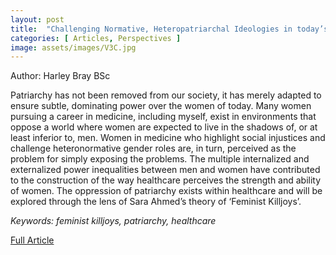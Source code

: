 ```yaml
---
layout: post
title:  "Challenging Normative, Heteropatriarchal Ideologies in today’s Healthcare"
categories: [ Articles, Perspectives ]
image: assets/images/V3C.jpg
---
```


Author: Harley Bray BSc 

Patriarchy has not been removed from our society, it has merely adapted to ensure subtle, dominating power over the women of today. Many women pursuing a career in medicine, including myself, exist in environments that oppose a world where women are expected to live in the shadows of, or at least inferior to, men. Women in medicine who highlight social injustices and challenge heteronormative gender roles are, in turn, perceived as the problem for simply exposing the problems. The multiple internalized and externalized power inequalities between men and women have contributed to the construction of the way healthcare perceives the strength and ability of women. The oppression of patriarchy exists within healthcare and will be explored through the lens of Sara Ahmed’s theory of ‘Feminist Killjoys’.

_Keywords: feminist killjoys, patriarchy, healthcare_

<a href = "/assets/documents/V3I1/V3I1A6.pdf"> Full Article </a>